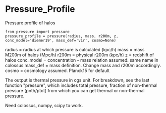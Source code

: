 # Pressure_Profile

Pressure profile of halos

```
from pressure import pressure
pressure_profile = pressure(radius, mass, r200m, z,  conc_model='diemer19', mass_def='vir', cosmo=None)
```

radius = radius at which pressure is calculated (kpc/h)
mass = mass M200m of halos (Mpc/h)
r200m = physical r200m (kpc/h)
z = redshift of halos 
conc_model = concentration - mass relation assumed. same name in colossus
mass_def = mass definition. Change mass and r200m accordingly.
cosmo = cosmology assumed. Planck15 for default

The output is thermal pressure in cgs unit. 
For breakdown, see the last function "pressure", which includes total pressure, fraction of non-thermal pressure (pnth/ptot) from which you can get thermal or non-thermal pressure.


Need colossus, numpy, scipy to work.
